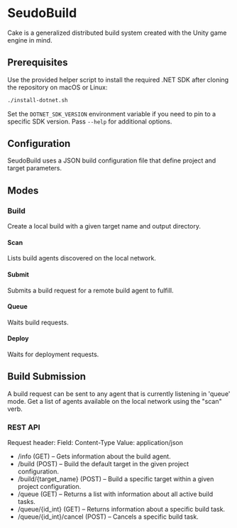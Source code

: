 # SeudoBuild

Cake is a generalized distributed build system created with the Unity game engine in mind.

## Prerequisites

Use the provided helper script to install the required .NET SDK after cloning the repository on macOS or Linux:

```bash
./install-dotnet.sh
```

Set the `DOTNET_SDK_VERSION` environment variable if you need to pin to a specific SDK version. Pass `--help` for additional options.

## Configuration

SeudoBuild uses a JSON build configuration file that define project and target parameters.

## Modes

### Build

Create a local build with a given target name and output directory.

#### Scan

Lists build agents discovered on the local network.

#### Submit

Submits a build request for a remote build agent to fulfill.

#### Queue

Waits build requests.

#### Deploy

Waits for deployment requests.

## Build Submission

A build request can be sent to any agent that is currently listening in 'queue' mode. Get a list of agents available on the local network using the "scan" verb.

### REST API

Request header:
Field:  Content-Type
Value:  application/json

* /info (GET) – Gets information about the build agent.
* /build (POST) – Build the default target in the given project configuration.
* /build/{target_name} (POST) – Build a specific target within a given project configuration.
* /queue (GET) – Returns a list with information about all active build tasks.
* /queue/{id_int} (GET) – Returns information about a specific build task.
* /queue/{id_int}/cancel (POST) – Cancels a specific build task.

